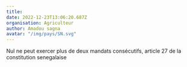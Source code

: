 ```yaml
---
title: 
date: 2022-12-23T13:06:20.687Z
organisation: Agriculteur 
author: Amadou sagna 
avatar: "/img/pays/SN.svg"
---
```


Nul ne peut exercer plus de deux mandats consécutifs, article 27 de la constitution senegalaise